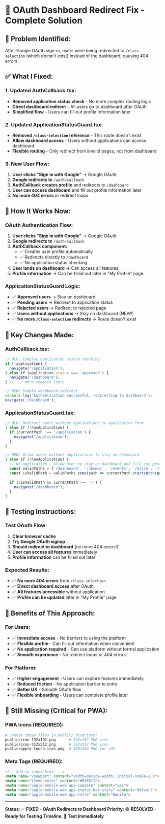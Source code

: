 # 🔧 OAuth Dashboard Redirect Fix - Complete Solution

## 🚨 **Problem Identified:**
After Google OAuth sign-in, users were being redirected to `/class-selection` (which doesn't exist) instead of the dashboard, causing 404 errors.

## ✅ **What I Fixed:**

### **1. Updated AuthCallback.tsx:**
- **Removed application status check** - No more complex routing logic
- **Direct dashboard redirect** - All users go to dashboard after OAuth
- **Simplified flow** - Users can fill out profile information later

### **2. Updated ApplicationStatusGuard.tsx:**
- **Removed `/class-selection` reference** - This route doesn't exist
- **Allow dashboard access** - Users without applications can access dashboard
- **Flexible routing** - Only redirect from invalid pages, not from dashboard

### **3. New User Flow:**
1. **User clicks "Sign in with Google"** → Google OAuth
2. **Google redirects to** `/auth/callback`
3. **AuthCallback creates profile** and redirects to `/dashboard`
4. **User can access dashboard** and fill out profile information later
5. **No more 404 errors** or redirect loops

## 🚀 **How It Works Now:**

### **OAuth Authentication Flow:**
1. **User clicks "Sign in with Google"** → Google OAuth
2. **Google redirects to** `/auth/callback`
3. **AuthCallback component:**
   - ✅ Creates user profile automatically
   - ✅ Redirects directly to `/dashboard`
   - ✅ No application status checking
4. **User lands on dashboard** → Can access all features
5. **Profile information** → Can be filled out later in "My Profile" page

### **ApplicationStatusGuard Logic:**
- ✅ **Approved users** → Stay on dashboard
- ✅ **Pending users** → Redirect to application status
- ✅ **Rejected users** → Redirect to rejected page
- ✅ **Users without applications** → Stay on dashboard (NEW!)
- ✅ **No more `/class-selection` redirects** → Route doesn't exist

## 🎯 **Key Changes Made:**

### **AuthCallback.tsx:**
```typescript
// OLD: Complex application status checking
if (!application) {
  navigate('/application');
} else if (application.status === 'approved') {
  navigate('/dashboard');
} // ... more complex logic

// NEW: Simple dashboard redirect
console.log('Authentication successful, redirecting to dashboard');
navigate('/dashboard');
```

### **ApplicationStatusGuard.tsx:**
```typescript
// OLD: Redirect users without applications to application form
} else if (!hasApplication) {
  if (currentPath !== '/application') {
    navigate('/application');
  }
}

// NEW: Allow users without applications to stay on dashboard
} else if (!hasApplication) {
  // No application - allow user to stay on dashboard and fill out profile later
  const validPaths = ['/dashboard', '/ukumbi', '/events', '/ajira', '/inbox', '/alumni', '/profile', '/info', '/units', '/unit', '/application'];
  const isValidPath = validPaths.some(path => currentPath.startsWith(path));
  
  if (!isValidPath && currentPath !== '/') {
    navigate('/dashboard');
  }
}
```

## 🧪 **Testing Instructions:**

### **Test OAuth Flow:**
1. **Clear browser cache**
2. **Try Google OAuth signup**
3. **Should redirect to dashboard** (no more 404 errors!)
4. **User can access all features** immediately
5. **Profile information** can be filled out later

### **Expected Results:**
- ✅ **No more 404 errors** from `/class-selection`
- ✅ **Direct dashboard access** after OAuth
- ✅ **All features accessible** without application
- ✅ **Profile can be updated** later in "My Profile" page

## 🎉 **Benefits of This Approach:**

### **For Users:**
- ✅ **Immediate access** - No barriers to using the platform
- ✅ **Flexible profile** - Can fill out information when convenient
- ✅ **No application required** - Can use platform without formal application
- ✅ **Smooth experience** - No redirect loops or 404 errors

### **For Platform:**
- ✅ **Higher engagement** - Users can explore features immediately
- ✅ **Reduced friction** - No application barrier to entry
- ✅ **Better UX** - Smooth OAuth flow
- ✅ **Flexible onboarding** - Users can complete profile later

## 🚨 **Still Missing (Critical for PWA):**

### **PWA Icons (REQUIRED):**
```bash
# Create these files in public/ directory:
public/icon-192x192.png      # 192x192 PNG icon
public/icon-512x512.png      # 512x512 PNG icon
public/apple-touch-icon.png  # 180x180 PNG for iOS
```

### **Meta Tags (REQUIRED):**
```html
<!-- Add to index.html: -->
<meta name="viewport" content="width=device-width, initial-scale=1.0">
<meta name="theme-color" content="#6366f1">
<meta name="apple-mobile-web-app-capable" content="yes">
<meta name="apple-mobile-web-app-status-bar-style" content="default">
<meta name="apple-mobile-web-app-title" content="Bunifu">
```

---

**Status**: ✅ **FIXED - OAuth Redirects to Dashboard**
**Priority**: 🟢 **RESOLVED - Ready for Testing**
**Timeline**: 📅 **Test Immediately**
